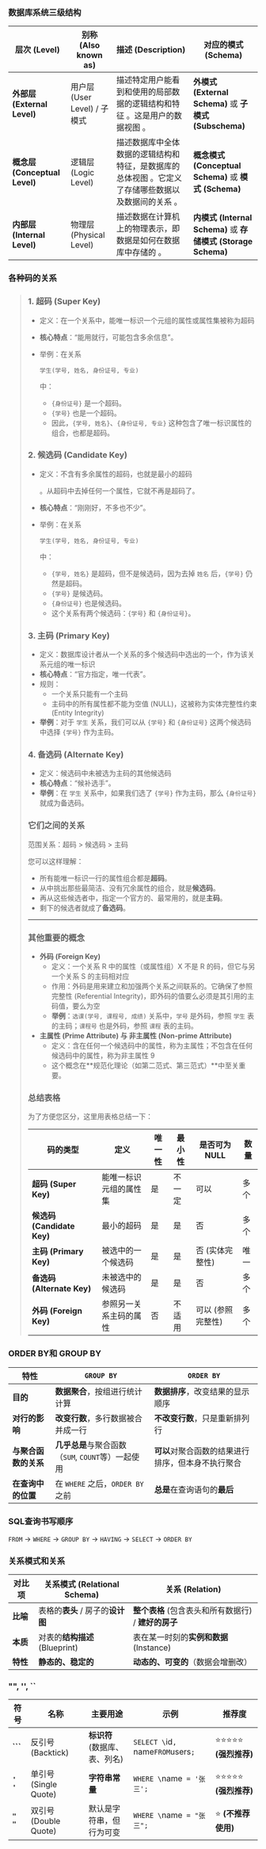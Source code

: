 ### 数据库系统三级结构

| 层次 (Level)                  | 别称 (Also known as)         | 描述 (Description)                                           | 对应的模式 (Schema)                                          |
| ----------------------------- | ---------------------------- | ------------------------------------------------------------ | ------------------------------------------------------------ |
| **外部层 (External Level)**   | 用户层 (User Level) / 子模式 | 描述特定用户能看到和使用的局部数据的逻辑结构和特征 。这是用户的数据视图 。 | **外模式 (External Schema)** 或 **子模式 (Subschema)**       |
| **概念层 (Conceptual Level)** | 逻辑层 (Logic Level)         | 描述数据库中全体数据的逻辑结构和特征，是数据库的总体视图 。它定义了存储哪些数据以及数据间的关系 。 | **概念模式 (Conceptual Schema)** 或 **模式 (Schema)**        |
| **内部层 (Internal Level)**   | 物理层 (Physical Level)      | 描述数据在计算机上的物理表示，即数据是如何在数据库中存储的 。 | **内模式 (Internal Schema)** 或 **存储模式 (Storage Schema)** |





### 各种码的关系

> ### 1. 超码 (Super Key)
>
> - 定义：在一个关系中，能唯一标识一个元组的属性或属性集被称为超码
>
> - **核心特点**：“能用就行，可能包含多余信息”。
>
> - 举例：在关系 
>
>   ```
>   学生(学号, 姓名, 身份证号, 专业)
>   ```
>
>    中：
>
>   - `{身份证号}` 是一个超码。
>   - `{学号}` 也是一个超码。
>   - 因此，`{学号, 姓名}`、`{身份证号, 专业}` 这种包含了唯一标识属性的组合，也都是超码。
>
> ### 2. 候选码 (Candidate Key)
>
> - 定义：不含有多余属性的超码，也就是最小的超码
>
>   。从超码中去掉任何一个属性，它就不再是超码了。
>
> - **核心特点**：“刚刚好，不多也不少”。
>
> - 举例：在关系 
>
>   ```
>   学生(学号, 姓名, 身份证号, 专业)
>   ```
>
>    中：
>
>   - `{学号, 姓名}` 是超码，但不是候选码，因为去掉 `姓名` 后，`{学号}` 仍然是超码。
>   - `{学号}` 是候选码。
>   - `{身份证号}` 也是候选码。
>   - 这个关系有两个候选码：`{学号}` 和 `{身份证号}`。
>
> ### 3. 主码 (Primary Key)
>
> - 定义：数据库设计者从一个关系的多个候选码中选出的一个，作为该关系元组的唯一标识
> - **核心特点**：“官方指定，唯一代表”。
> - 规则：
>   - 一个关系只能有一个主码
>   - 主码中的所有属性都不能为空值 (NULL)，这被称为实体完整性约束 (Entity Integrity)
> - **举例**：对于 `学生` 关系，我们可以从 `{学号}` 和 `{身份证号}` 这两个候选码中选择 `{学号}` 作为主码。
>
> ### 4. 备选码 (Alternate Key)
>
> - 定义：候选码中未被选为主码的其他候选码
> - **核心特点**：“候补选手”。
> - **举例**：在 `学生` 关系中，如果我们选了 `{学号}` 作为主码，那么 `{身份证号}` 就成为备选码。
>
> ### 它们之间的关系
>
> 范围关系：超码 > 候选码 > 主码
>
> 您可以这样理解：
>
> - 所有能唯一标识一行的属性组合都是**超码**。
> - 从中挑出那些最简洁、没有冗余属性的组合，就是**候选码**。
> - 再从这些候选者中，指定一个官方的、最常用的，就是**主码**。
> - 剩下的候选者就成了**备选码**。
>
> ------
>
> ### 其他重要的概念
>
> - **外码 (Foreign Key)**
>   - 定义：一个关系 R 中的属性（或属性组）X 不是 R 的码，但它与另一个关系 S 的主码相对应
>   - 作用：外码是用来建立和加强两个关系之间联系的。它确保了参照完整性 (Referential Integrity)，即外码的值要么必须是其引用的主码值，要么为空
>   - **举例**：`选课(学号, 课程号, 成绩)` 关系中，`学号` 是外码，参照 `学生` 表的主码；`课程号` 也是外码，参照 `课程` 表的主码。
> - **主属性 (Prime Attribute) 与 非主属性 (Non-prime Attribute)**
>   - 定义：含在任何一个候选码中的属性，称为主属性；不包含在任何候选码中的属性，称为非主属性 9
>   - 这个概念在**规范化理论（如第二范式、第三范式）**中至关重要。
>
> ### 总结表格
>
> 为了方便您区分，这里用表格总结一下：
>
> | **码的类型**               | **定义**               | **唯一性** | **最小性** | **是否可为NULL**  | **数量** |
> | -------------------------- | ---------------------- | ---------- | ---------- | ----------------- | -------- |
> | **超码 (Super Key)**       | 能唯一标识元组的属性集 | 是         | 不一定     | 可以              | 多个     |
> | **候选码 (Candidate Key)** | 最小的超码             | 是         | 是         | 否                | 多个     |
> | **主码 (Primary Key)**     | 被选中的一个候选码     | 是         | 是         | 否 (实体完整性)   | 唯一     |
> | **备选码 (Alternate Key)** | 未被选中的候选码       | 是         | 是         | 否                | 多个     |
> | **外码 (Foreign Key)**     | 参照另一关系主码的属性 | 否         | 不适用     | 可以 (参照完整性) | 多个     |





### ORDER BY和 GROUP BY

| 特性                 | `GROUP BY`                                         | `ORDER BY`                                         |
| -------------------- | -------------------------------------------------- | -------------------------------------------------- |
| **目的**             | **数据聚合**，按组进行统计计算                     | **数据排序**，改变结果的显示顺序                   |
| **对行的影响**       | **改变行数**，多行数据被合并成一行                 | **不改变行数**，只是重新排列行                     |
| **与聚合函数的关系** | **几乎总是**与聚合函数（`SUM`, `COUNT`等）一起使用 | **可以**对聚合函数的结果进行排序，但本身不执行聚合 |
| **在查询中的位置**   | 在 `WHERE` 之后，`ORDER BY` 之前                   | **总是**在查询语句的**最后**                       |





### SQL查询书写顺序

`FROM` -> `WHERE` -> `GROUP BY` -> `HAVING` -> `SELECT` -> `ORDER BY`





### 关系模式和关系

| 对比项   | **关系模式 (Relational Schema)**  | **关系 (Relation)**                                  |
| -------- | --------------------------------- | ---------------------------------------------------- |
| **比喻** | 表格的**表头** / 房子的**设计图** | **整个表格** (包含表头和所有数据行) / **建好的房子** |
| **本质** | 对表的**结构描述** (Blueprint)    | 表在某一时刻的**实例和数据** (Instance)              |
| **特性** | **静态的、稳定的**                | **动态的、可变的**（数据会增删改）                   |





### "", '', ``

| 符号      | 名称                  | 主要用途                      | 示例                                 | 推荐度               |
| --------- | --------------------- | ----------------------------- | ------------------------------------ | -------------------- |
| **```**   | 反引号 (Backtick)     | **标识符** (数据库、表、列名) | `SELECT \`id`, `name` FROM `users`;` | ⭐⭐⭐⭐⭐ **(强烈推荐)** |
| **`' '`** | 单引号 (Single Quote) | **字符串常量**                | `WHERE \`name` = '张三';`            | ⭐⭐⭐⭐⭐ **(强烈推荐)** |
| **`" "`** | 双引号 (Double Quote) | 默认是字符串，但行为可变      | `WHERE \`name` = "张三";`            | ⭐ **(不推荐使用)**   |



### 
